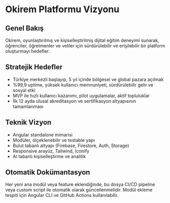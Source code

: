 # Okirem Platformu Vizyonu

## Genel Bakış
Okirem, oyunlaştırılmış ve kişiselleştirilmiş dijital eğitim deneyimi sunarak, öğrenciler, öğretmenler ve veliler için sürdürülebilir ve erişilebilir bir platform oluşturmayı hedefler.

## Stratejik Hedefler
- Türkiye merkezli başlayıp, 5 yıl içinde bölgesel ve global pazara açılmak
- %99,9 uptime, yüksek kullanıcı memnuniyeti, sürdürülebilir gelir ve sosyal etki
- MVP ile hızlı kullanıcı kazanımı, pilot uygulamalar, aktif topluluklar
- İlk 12 ayda ulusal akreditasyon ve sertifikasyon altyapısının tamamlanması

## Teknik Vizyon
- Angular standalone mimarisi
- Modüler, ölçeklenebilir ve testable yapı
- Bulut tabanlı altyapı (Firebase, Firestore, Auth, Storage)
- Responsive arayüz, Tailwind, Iconify
- AI tabanlı kişiselleştirme ve analitik

## Otomatik Dokümantasyon
Her yeni ana modül veya feature eklendiğinde, bu dosya CI/CD pipeline veya custom script ile otomatik olarak güncellenmelidir. Modül ekleme tespiti için Angular CLI ve GitHub Actions kullanılabilir.
